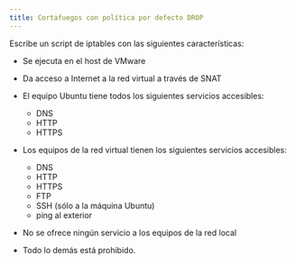 ```yaml
---
title: Cortafuegos con política por defecto DROP
---
```


Escribe un script de iptables con las siguientes características:

* Se ejecuta en el host de VMware
* Da acceso a Internet a la red virtual a través de SNAT
* El equipo Ubuntu tiene todos los siguientes servicios accesibles:

    * DNS
    * HTTP
    * HTTPS

* Los equipos de la red virtual tienen los siguientes servicios accesibles:

    * DNS
    * HTTP
    * HTTPS
    * FTP
    * SSH (sólo a la máquina Ubuntu)
    * ping al exterior

* No se ofrece ningún servicio a los equipos de la red local
* Todo lo demás está prohibido.
